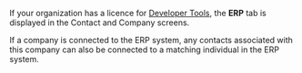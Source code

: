 <!-- markdownlint-disable-file MD041 -->
If your organization has a licence for [Developer Tools][1], the **ERP** tab is displayed in the Contact and Company screens.

If a company is connected to the ERP system, any contacts associated with this company can also be connected to a matching individual in the ERP system.

<!-- Referenced links -->
[1]:https://docs.superoffice.com/en/admin/license/expander-services/tool-box.html
